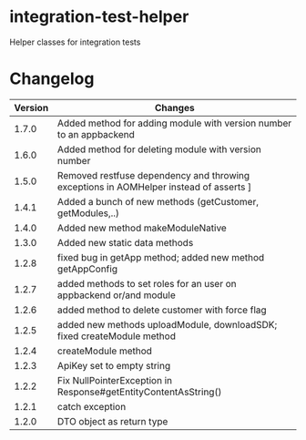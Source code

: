 # integration-test-helper
Helper classes for integration tests


# Changelog

| Version | Changes                                                            |
| --------|--------------------------------------------------------------------|
| 1.7.0   | Added method for adding module with version number to an appbackend |
| 1.6.0   | Added method for deleting module with version number |
| 1.5.0   | Removed restfuse dependency and throwing exceptions in AOMHelper instead of asserts ]
| 1.4.1   | Added a bunch of new methods (getCustomer, getModules,..) |
| 1.4.0   | Added new method makeModuleNative |
| 1.3.0   | Added new static data methods |
| 1.2.8   | fixed bug in getApp method; added new method getAppConfig |
| 1.2.7   | added methods to set roles for an user on appbackend or/and module |
| 1.2.6   | added method to delete customer with force flag |
| 1.2.5   | added new methods uploadModule, downloadSDK; fixed createModule method |
| 1.2.4   | createModule method |
| 1.2.3   | ApiKey set to empty string |
| 1.2.2   | Fix NullPointerException in Response#getEntityContentAsString() |
| 1.2.1   | catch exception |
| 1.2.0   | DTO object as return type |
